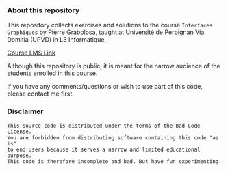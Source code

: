 ### About this repository

This repository collects exercises and solutions to the course `Interfaces Graphiques` by Pierre Grabolosa, taught at Université de Perpignan Via Domitia (UPVD) in L3 Informatique.

[Course LMS Link](https://cours.univ-perp.fr/course/view.php?id=2722)

Although this repository is public, it is meant for the narrow audience of the students enrolled in this course.

If you have any comments/questions or wish to use part of this code, please contact me first.

### Disclaimer

```
This source code is distributed under the terms of the Bad Code License.
You are forbidden from distributing software containing this code "as is"
to end users because it serves a narrow and limited educational purpose.
This code is therefore incomplete and bad. But have fun experimenting!
```
